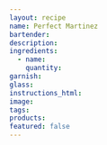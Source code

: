 ```yaml
---
layout: recipe
name: Perfect Martinez
bartender:
description:
ingredients:
  - name:
    quantity:
garnish:
glass:
instructions_html:
image:
tags:
products:
featured: false
---
```

